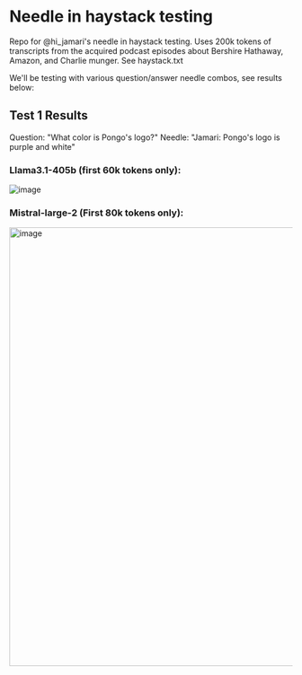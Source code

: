 # Needle in haystack testing
Repo for @hi_jamari's needle in haystack testing.  Uses 200k tokens of transcripts from the acquired podcast episodes about Bershire Hathaway, Amazon, and Charlie munger. See haystack.txt

We'll be testing with various question/answer needle combos, see results below:

## Test 1 Results
Question: "What color is Pongo's logo?"
Needle: "Jamari: Pongo's logo is purple and white"


### Llama3.1-405b (first 60k tokens only): 
![image](https://github.com/user-attachments/assets/bafcaa13-9a92-4d85-b343-a2f160492dfb)

### Mistral-large-2 (First 80k tokens only):
<img width="782" alt="image" src="https://github.com/user-attachments/assets/73983c50-c374-44ab-8747-f02659d676b2">
